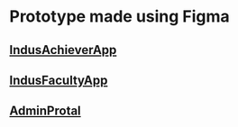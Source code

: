 # Prototype made using Figma

## [IndusAchieverApp](https://www.figma.com/proto/p3BQ7LkHxfeS5CFS8xed6L/Student?node-id=1%3A2&scaling=contain&page-id=0%3A1&starting-point-node-id=1%3A2)

## [IndusFacultyApp](https://www.figma.com/proto/Jw5dHCUZAyTHcdbRdNuaYp/Faculty?node-id=1%3A2&scaling=scale-down&page-id=0%3A1&starting-point-node-id=1%3A2)

## [AdminProtal](https://www.figma.com/proto/oRwWplPKcm9HEIwpC7BZCG/Admin?node-id=1%3A2&scaling=scale-down&page-id=0%3A1&starting-point-node-id=1%3A2)
